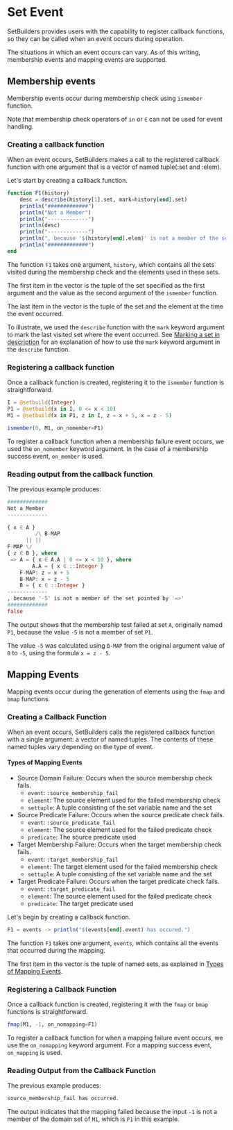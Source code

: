 # Set Event
SetBuilders provides users with the capability to register callback functions,
so they can be called when an event occurs during operation.

The situations in which an event occurs can vary. As of this writing,
membership events and mapping events are supported.

## Membership events
Membership events occur during membership check using `ismember` function.

Note that membership check operators of `in` or `∈` can not be used for event
handling.

### Creating a callback function
When an event occurs, SetBuilders makes a call to the registered callback
function with one argument that is a vector of named tuple(:set and :elem).

Let's start by creating a callback function.

```julia
function F1(history)
    desc = describe(history[1].set, mark=history[end].set)
    println("#############")
    println("Not a Member")
    println("-------------")
    println(desc)
    println("-------------")
    println(", because '$(history[end].elem)' is not a member of the set pointed by '=>'")
    println("#############")
end
```

The function `F1` takes one argument, `history`, which contains all the sets
visited during the membership check and the elements used in these sets.

The first item in the vector is the tuple of the set specified as the first
argument and the value as the second argument of the `ismember` function.

The last item in the vector is the tuple of the set and the element at the
time the event occurred.

To illustrate, we used the `describe` function with the `mark` keyword argument
to mark the last visited set where the event occurred. See
[Marking a set in description](@ref) for an explanation of how to use the
`mark` keyword argument in the `describe` function.

### Registering a callback function

Once a callback function is created, registering it to the `ismember`
function is straightforward.

```julia
I = @setbuild(Integer)
P1 = @setbuild(x in I, 0 <= x < 10)
M1 = @setbuild(x in P1, z in I, z = x + 5, x = z - 5)

ismember(0, M1, on_nomember=F1)
```
To register a callback function when a membership failure event occurs, we used
the `on_nomember` keyword argument. In the case of a membership success
event, `on_member` is used.

### Reading output from the callback function

The previous example produces:

```julia
#############
Not a Member
-------------

{ x ∈ A }
         /\ B-MAP
      || ||
F-MAP \/
{ z ∈ B }, where
 => A = { x ∈ A.A | 0 <= x < 10 }, where
        A.A = { x ∈ ::Integer }
    F-MAP: z = x + 5
    B-MAP: x = z - 5
    B = { x ∈ ::Integer }
-------------
, because '-5' is not a member of the set pointed by '=>'
#############
false
```
The output shows that the membership test failed at set `A`, originally named
`P1`, because the value `-5` is not a member of set `P1`.

The value `-5` was calculated using `B-MAP` from the original argument value of
`0` to `-5`, using the formula `x = z - 5`.

## Mapping Events
Mapping events occur during the generation of elements using the `fmap` and
`bmap` functions.

### Creating a Callback Function
When an event occurs, SetBuilders calls the registered callback function with
a single argument: a vector of named tuples. The contents of these named
tuples vary depending on the type of event.

#### Types of Mapping Events
* Source Domain Failure: Occurs when the source membership check fails.
    - `event`: `:source_membership_fail`
    - `element`: The source element used for the failed membership check
    - `settuple`: A tuple consisting of the set variable name and the set
* Source Predicate Failure: Occurs when the source predicate check fails.
    - `event`: `:source_predicate_fail`
    - `element`: The source element used for the failed predicate check
    - `predicate`: The source predicate used
* Target Membership Failure: Occurs when the target membership check fails.
    - `event`: `:target_membership_fail`
    - `element`: The target element used for the failed membership check
    - `settuple`: A tuple consisting of the set variable name and the set
* Target Predicate Failure: Occurs when the target predicate check fails.
    - `event`: `:target_predicate_fail`
    - `element`: The source element used for the failed predicate check
    - `predicate`: The target predicate used

Let's begin by creating a callback function.

```julia
F1 = events -> println("$(events[end].event) has occured.")
```

The function `F1` takes one argument, `events`, which contains all the
events that occurred during the mapping.

The first item in the vector is the tuple of named sets, as explained in
[Types of Mapping Events](@ref).

### Registering a Callback Function

Once a callback function is created, registering it with the `fmap` or `bmap`
functions is straightforward.

```julia
fmap(M1, -1, on_nomapping=F1)
```
To register a callback function for when a mapping failure event occurs, we
use the `on_nomapping` keyword argument. For a mapping success event,
`on_mapping` is used.

### Reading Output from the Callback Function

The previous example produces:

```julia
source_membership_fail has occurred.
```
The output indicates that the mapping failed because the input `-1` is not
a member of the domain set of `M1`, which is `P1` in this example.
